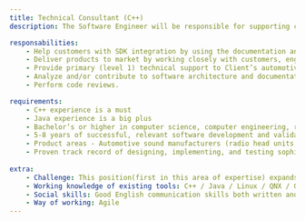 ```yaml
---
title: Technical Consultant (C++)
description: The Software Engineer will be responsible for supporting clients in designing, developing, documenting and integrating components for OEM implementations of Client services. The main languages used are C++ and Java in QNX, Linux, and Android environments. The focus of the engineer would be to help with the documentation and work with customers to integrate the Client`s SDK in their products.

responsabilities:
    - Help customers with SDK integration by using the documentation and update the documentation appropriately with the feedback from customers.
    - Deliver products to market by working closely with customers, engineering, design, and program management teams in an Agile environment.
    - Provide primary (level 1) technical support to Client’s automotive partners in their design efforts and triage/troubleshoot issues.
    - Analyze and/or contribute to software architecture and documentation.
    - Perform code reviews.

requirements:
    - C++ experience is a must
    - Java experience is a big plus
    - Bachelor’s or higher in computer science, computer engineering, related technical discipline or other relevant experience. MSEE or MSCS or equivalent preferred.
    - 5-8 years of successful, relevant software development and validation experience. 
    - Product areas - Automotive sound manufacturers (radio head units, CD Players, telematics systems, navigation systems, etc.)
    - Proven track record of designing, implementing, and testing sophisticated software architectures and will have been directly responsible to help clients using the software documentation.
  
extra:
    - Challenge: This position(first in this area of expertise) expands the client’s reach by opening a center in Europe to support European OEMs. This person will be the core around which an entire team will be raised. The main challenge will be to form a fully capable and functioning team and together to create a strong relationship with both the Client and its customers.
    - Working knowledge of existing tools: C++ / Java / Linux / QNX / Git / Windows (nice to have) / Android (nice to have) / Scripting languages, Ruby and Python (nice to have) / XML, JSON, HTML (nice to have) / MS Word, Excel, Access, including style sheet and macro development (nice to have)
    - Social skills: Good English communication skills both written and verbal / Excellent time management and organizational skills / Interpersonal skills and attention to details and ability to interact and work with staff at all levels / Able to work both independently and within a team environment / Ability to project a professional image over the phone and in person / Commitment to "internal client" and customer service principles / Ability to handle multiple tasks in a fast-paced environment / Willingness to take initiative and to follow through on projects
    - Way of working: Agile
---
```

